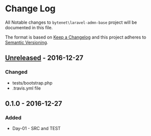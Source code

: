 # Change Log

All Notable changes to `bytenet\laravel-admn-base` project will be documented in this file.


The format is based on [Keep a Changelog](http://keepachangelog.com/) and this project adheres to [Semantic Versioning](http://semver.org/).

## [Unreleased] - 2016-12-27
### Changed
- tests/bootstrap.php
- .travis.yml file

## 0.1.0 - 2016-12-27
### Added
-  Day-01 - SRC and TEST


[Unreleased]: https://github.com/zeravcic/tdd_by_john-cleary/compare/v0.1.0...HEAD
